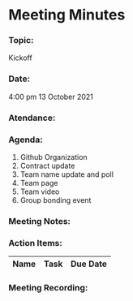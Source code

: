 <h1>Meeting Minutes</h1>

<h3>Topic: </h3>
Kickoff

<h3>Date:</h3> 
4:00 pm
13 October 2021 


<h3>Atendance:</h3>




<h3>Agenda:</h3>

1. Github Organization 
2. Contract update
3. Team name update and poll
4. Team page
4. Team video
5. Group bonding event

<h3>Meeting Notes: </h3>



<h3>Action Items:</h3>

|Name| Task                        | Due Date |
|-----|----------------------------------------------|-------------------|

<h3>Meeting Recording: </h3>

